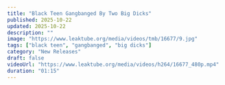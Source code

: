 ```yaml
---
title: "Black Teen Gangbanged By Two Big Dicks"
published: 2025-10-22
updated: 2025-10-22
description: ""
image: "https://www.leaktube.org/media/videos/tmb/16677/9.jpg"
tags: ["black teen", "gangbanged", "big dicks"]
category: "New Releases"
draft: false
videoUrl: "https://www.leaktube.org/media/videos/h264/16677_480p.mp4"
duration: "01:15"
---
```


